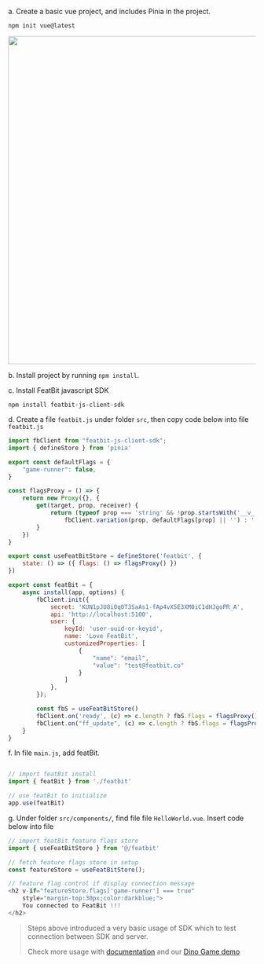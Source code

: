 a. Create a basic vue project, and includes Pinia in the project.

```
npm init vue@latest
```
<img src='https://user-images.githubusercontent.com/68597908/208920573-0bd5a510-d732-4a7d-bda2-8315c2a6f9ad.png' width='668px' />

b. Install project by running `npm install`.

c. Install FeatBit javascript SDK

```
npm install featbit-js-client-sdk
```
d. Create a file `featbit.js` under folder `src`, then copy code below into file `featbit.js`

```javascript
import fbClient from "featbit-js-client-sdk";
import { defineStore } from 'pinia'

export const defaultFlags = {
    "game-runner": false,
}

const flagsProxy = () => {
    return new Proxy({}, {
        get(target, prop, receiver) {
            return (typeof prop === 'string' && !prop.startsWith('__v_')) ?
                fbClient.variation(prop, defaultFlags[prop] || '') : '';
        }
    })
}

export const useFeatBitStore = defineStore('featbit', {
    state: () => ({ flags: () => flagsProxy() })
})

export const featBit = {
    async install(app, options) {
        fbClient.init({
            secret: 'KUN1pJU8i0q0T3SaAs1-fAp4vX5E3XM0iC1dHJgoPR_A',
            api: 'http://localhost:5100',
            user: {
                keyId: 'user-uuid-or-keyid',
                name: 'Love FeatBit',
                customizedProperties: [
                    {
                        "name": "email",
                        "value": "test@featbit.co"
                    }
                ]
            },
        });

        const fbS = useFeatBitStore()
        fbClient.on('ready', (c) => c.length ? fbS.flags = flagsProxy() : null);
        fbClient.on("ff_update", (c) => c.length ? fbS.flags = flagsProxy() : null);
    }
}
```

f. In file `main.js`, add featBit.

```javascript

// import featBit install
import { featBit } from './featbit'

// use featBit to initialize
app.use(featBit)
```

g. Under folder `src/components/`, find file file `HelloWorld.vue`. Insert code below into file

```javascript
// import featBit feature flags store
import { useFeatBitStore } from '@/featbit'

// fetch feature flags store in setup
const featureStore = useFeatBitStore();

// feature flag control if display connection message
<h2 v-if="featureStore.flags['game-runner'] === true" 
    style="margin-top:30px;color:darkblue;">
    You connected to FeatBit !!!
</h2>
```

> Steps above introduced a very basic usage of SDK which to test connection between SDK and server.
> 
> Check more usage with [documentation](https://featbit.gitbook.io/docs/getting-started/4.-connect-an-sdk/client-side-sdks-for-web-app#vue) and our [Dino Game demo](https://github.com/featbit/featbit-samples/tree/connectansdk/vue/samples/dino-game/interactive-demo-vue)
